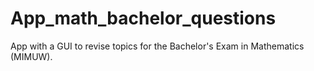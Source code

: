 # App_math_bachelor_questions
App with a GUI to revise topics for the Bachelor's Exam in Mathematics (MIMUW).
